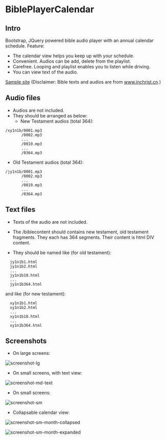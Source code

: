 # BiblePlayerCalendar
Intro
-------------
Bootstrap, JQuery powered bible audio player with an annual calendar schedule.
Feature:
* The calendar view helps you keep up with your schedule.
* Convenient. Audios can be add, delete from the playlist. 
* Carefree. Looping and playlist enables you to listen while driving.
* You can view text of the audio.

[Sample site](http://bibleplayer-lingyanzhou.rhcloud.com/) (Disclaimer: Bible texts and audios are from www.inchrist.cn.)



Audio files
----------

* Audios are not included. 
* They should be arranged as below:
  * New Testament audios (total 364):
```
/xy1n1b/0001.mp3
       /0002.mp3
       ...
       /0010.mp3
       ...
       /0364.mp3
```

  * Old Testament audios (total 364):

```
/jy1n1b/0001.mp3
       /0002.mp3
       ...
       /0010.mp3
       ...
       /0364.mp3
```

Text files
----------
* Texts of the audio are not included. 

* The /biblecontent should contains new testament, old testament fragments.
 They each has 364 segments. Their content is html DIV content.

* They should be named like (for old testament):
```
  jy1n1b1.html
  jy1n1b2.html
  ...
  jy1n1b10.html
  ...
  jy1n1b364.html
```
and like (for new testament):
```
  xy1n1b1.html
  xy1n1b2.html
  ...
  xy1n1b10.html
  ...
  xy1n1b364.html
```
Screenshots
-----------
* On large screens:

![screenshot-lg](https://cloud.githubusercontent.com/assets/13041926/18015511/e1681c88-6b7c-11e6-903b-994e04c1350e.png)


* On small screens, with text view:

![screenshot-md-text](https://cloud.githubusercontent.com/assets/13041926/18015512/e17e1812-6b7c-11e6-9504-5556761f0235.png)


* On small screens:

![screenshot-sm](https://cloud.githubusercontent.com/assets/13041926/18015514/e198923c-6b7c-11e6-8e36-33c35be59e40.png)


* Collapsable calendar view:

![screenshot-sm-month-collapsed](https://cloud.githubusercontent.com/assets/13041926/18015635/5f570032-6b7d-11e6-9f93-c9d638172c40.png)


![screenshot-sm-month-expanded](https://cloud.githubusercontent.com/assets/13041926/18015515/e1a41cc4-6b7c-11e6-9767-a482779910e9.png)

